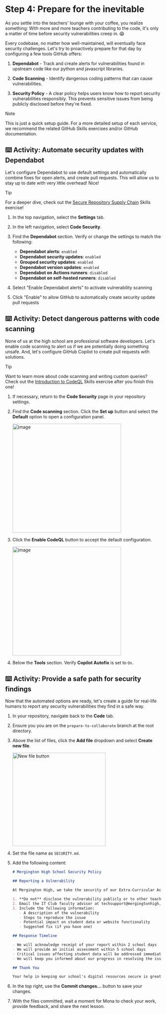 # Step 4: Prepare for the inevitable

As you settle into the teachers' lounge with your coffee, you realize something: With more and more teachers contributing to the code, it's only a matter of time before security vulnerabilities creep in. 😱

Every codebase, no matter how well-maintained, will eventually face security challenges. Let's try to proactively prepare for that day by configuring a few tools GitHub offers:

1. **Dependabot** - Track and create alerts for vulnerabilities found in upstream code like our python and javascript libraries.

1. **Code Scanning** - Identify dangerous coding patterns that can cause vulnerabilities.

1. **Security Policy** - A clear policy helps users know how to report security vulnerabilities responsibly. This prevents sensitive issues from being publicly disclosed before they're fixed.

> [!NOTE]
> This is just a quick setup guide. For a more detailed setup of each service, we recommend the related GitHub Skills exercises and/or GitHub documentation.

## ⌨️ Activity: Automate security updates with Dependabot

Let's configure Dependabot to use default settings and automatically combine fixes for open alerts, and create pull requests. This will allow us to stay up to date with very little overhead! Nice!

> [!TIP]
> For a deeper dive, check out the [Secure Repository Supply Chain](https://github.com/skills/secure-repository-supply-chain) Skills exercise!

1. In the top navigation, select the **Settings** tab.

1. In the left navigation, select **Code Security**.

1. Find the **Dependabot** section. Verify or change the settings to match the following:

   - **Dependabot alerts**: `enabled`
   - **Dependabot security updates**: `enabled`
   - **Grouped security updates**: `enabled`
   - **Dependabot version updates**: `enabled`
   - **Dependabot on Actions runners**: `disabled`
   - **Dependabot on self-hosted runners**: `disabled`

1. Select "Enable Dependabot alerts" to activate vulnerability scanning

1. Click "Enable" to allow GitHub to automatically create security update pull requests

## ⌨️ Activity: Detect dangerous patterns with code scanning

None of us at the high school are professional software developers. Let's enable code scanning to alert us if we are potentially doing something unsafe. And, let's configure GitHub Copilot to create pull requests with solutions.

> [!TIP]
> Want to learn more about code scanning and writing custom queries? Check out the [Introduction to CodeQL](https://github.com/skills/introduction-to-codeql) Skills exercise after you finish this one!

1. If necessary, return to the **Code Security** page in your repository settings.

1. Find the **Code scanning** section. Click the **Set up** button and select the **Default** option to open a configuration panel.

   <img width="350" alt="image" src="https://github.com/user-attachments/assets/5ba119da-1fa2-4e16-b86c-05475e949f73" />

1. Click the **Enable CodeQL** button to accept the default configuration.

   <img width="350" alt="image" src="https://github.com/user-attachments/assets/30e90cb2-e6f9-4173-8522-18193fef0b81" />

1. Below the **Tools** section. Verify **Copilot Autofix** is set to `On`.

## ⌨️ Activity: Provide a safe path for security findings

Now that the automated options are ready, let's create a guide for real-life humans to report any security vulnerabilities they find in a safe way.

1. In your repository, navigate back to the **Code** tab.

1. Ensure you you are on the `prepare-to-collaborate` branch at the root directory.

1. Above the list of files, click the **Add file** dropdown and select **Create new file**.

   <img width="300" alt="New file button" src="https://github.com/user-attachments/assets/8f3f8da8-1471-485a-9df5-8c03ecba2d8e"/>

1. Set the file name as `SECURITY.md`.

1. Add the following content:

   ```markdown
   # Mergington High School Security Policy

   ## Reporting a Vulnerability

   At Mergington High, we take the security of our Extra-Curricular Activities website seriously, especially since it contains student information. If you discover a security vulnerability, please follow these steps:

   1. **Do not** disclose the vulnerability publicly or to other teachers/students
   2. Email the IT Club faculty advisor at techsupport@mergingtonhigh.example.edu with details about the vulnerability
   3. Include the following information:
      - A description of the vulnerability
      - Steps to reproduce the issue
      - Potential impact on student data or website functionality
      - Suggested fix (if you have one)

   ## Response Timeline

   - We will acknowledge receipt of your report within 2 school days
   - We will provide an initial assessment within 5 school days
   - Critical issues affecting student data will be addressed immediately
   - We will keep you informed about our progress in resolving the issue

   ## Thank You

   Your help in keeping our school's digital resources secure is greatly appreciated! Responsible disclosure of security vulnerabilities helps protect our entire school community.
   ```

1. In the top right, use the **Commit changes...** button to save your changes.

1. With the files committed, wait a moment for Mona to check your work, provide feedback, and share the next lesson.
